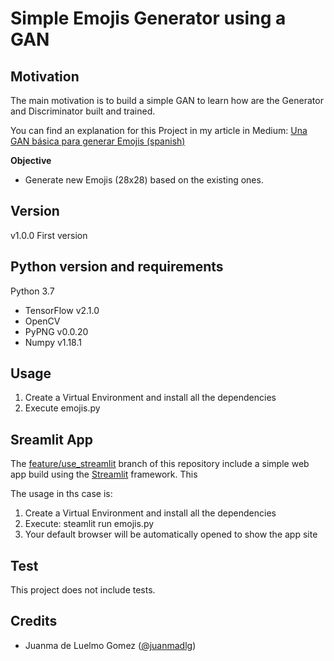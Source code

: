 # Simple Emojis Generator using a GAN

## Motivation
The main motivation is to build a simple GAN to learn how are the Generator and Discriminator built and trained.

You can find an explanation for this Project in my article in Medium: [Una GAN básica para generar Emojis (spanish)](#)

**Objective**
+ Generate new Emojis (28x28) based on the existing ones.

## Version

v1.0.0 First version

## Python version and requirements

Python 3.7

- TensorFlow v2.1.0
- OpenCV
- PyPNG v0.0.20
- Numpy v1.18.1

## Usage

1. Create a Virtual Environment and install all the dependencies
2. Execute emojis.py

## Sreamlit App
The [feature/use_streamlit](https://github.com/juanmadlg/Simple_Emojis_Generator/tree/feature/use_streamlit) branch of this repository include a simple
web app build using the [Streamlit](https://www.streamlit.io/) framework. This 

The usage in ths case is:

1. Create a Virtual Environment and install all the dependencies
2. Execute: steamlit run emojis.py 
3. Your default browser will be automatically opened to show the app site

## Test
This project does not include tests.

## Credits
- Juanma de Luelmo Gomez ([@juanmadlg](http://twitter.com/juanmadlg))
